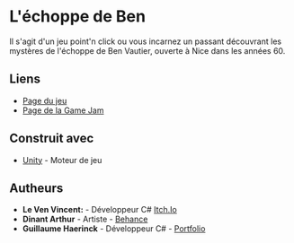 # L'échoppe de Ben
Il s'agit d'un jeu point'n click ou vous incarnez un passant découvrant les mystères  de l'échoppe de Ben Vautier, ouverte à Nice dans les années 60.

## Liens
* [Page du jeu](https://vincent-le-ven.itch.io/ben-echoppe)
* [Page de la Game Jam](https://itch.io/jam/digitalartjam2)

## Construit avec
* [Unity](https://unity3d.com/fr) - Moteur de jeu

## Autheurs

* **Le Ven Vincent:** - Développeur C# [Itch.Io](https://vincent-le-ven.itch.io/)
* **Dinant Arthur** - Artiste - [Behance](https://www.behance.net/arthurdinant)
* **Guillaume Haerinck** - Développeur C# - [Portfolio](http://guillaumehaerinck.com/)
